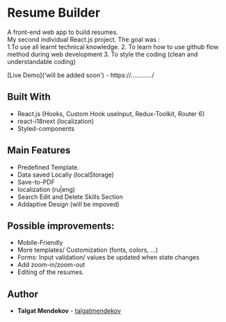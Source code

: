 # Resume Builder

A front-end web app to build resumes.<br/>
My second individual React.js project. The goal was : <br/>
    1.To use all learnt technical knowledge. 
    2. To learn how to use github flow method during web development
    3. To style the coding (clean and understandable coding)

[Live Demo]('will be added soon') - https://............/


## Built With

* React.js (Hooks, Custom Hook useInput, Redux-Toolkit, Router 6)
* react-i18next (localization)
* Styled-components

## Main Features

* Predefined Template.
* Data saved Locally (localStorage)
* Save-to-PDF
* localization (ru|eng)
* Search Edit and Delete Skills Section
* Addaptive Design (will be impoved)

## Possible improvements:

* Mobile-Friendly
* More templates/ Customization (fonts, colors, ...)
* Forms: Input validation/ values be updated when state changes
* Add zoom-in/zoom-out
* Editing of the resumes.


## Author

* **Talgat Mendekov** - [talgatmendekov](https://github.com/talgatmendekov)
